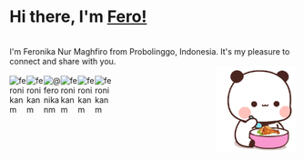 # Hi there, I'm <a href="https://github.com/feronikanm"> Fero! </a>

<!--<img src="https://github.com/TheDudeThatCode/TheDudeThatCode/blob/master/Assets/Hi.gif" width="29px">-->

<br>
<!-- I'm Feronika Nur Maghfiro from Probolinggo, East Java. I'm interested in mobile application development, natively with Kotlin, and still trying to deal with error. -->
I'm Feronika Nur Maghfiro from Probolinggo, Indonesia. It's my pleasure to connect and share with you.
<br>
<!--![](https://komarev.com/ghpvc/?username=feronikanm)-->
<img align="right" alt="GIF" src="https://github.com/feronikanm/feronikanm/blob/main/peach-and.gif?raw=true" width="140" height="150" />


<!-- <h4>Talking about Personal Stuffs</h4>

- 🌱 I'm currently learning everything related to mobile application development

- 👨🏽‍💻 I'm trying to make a friendly design with nice color to my application

- 📚🎧 I like reading a book or ebook and listening to music

- 📱 Check out my [playstore](https://play.google.com/store/apps/dev?id=6891994837764278071)

- 💬 [Ask me](https://github.com/feronikanm/feronikanm/issues) about anything -->

<!--<h4>Development Activities</h4>-->

<!-- <details> -->
<!-- <summary>Development activities</summary> -->

<!--START_SECTION:waka-->
<!-- <br> -->
<!--<p><img align="left" src="https://github-readme-stats.vercel.app/api/top-langs?username=feronikanm&show_icons=true&locale=en&layout=compact" alt="feronikanm"/</p>-->
<!--END_SECTION:waka-->
<!-- </details> -->

<!--<br>
<br>
<br>
<br>
<br>
<br>
<br>
<br>
<br>-->
<br>

<!--   <h4>Connect with me:</h4> -->

   <a href="mailto:feronikanm@gmail.com" target="blank">
    <img align="left" alt="feronikanm" width="30px" src="https://brandeps.com/icon-download/G/Gmail-icon-vector-01.svg" />
  </a>
  <a href="https://www.linkedin.com/in/feronikanm/" target="blank">
    <img align="left" alt="feronikanm" width="30px" src="https://cdn1.iconfinder.com/data/icons/logotypes/32/square-linkedin-512.png" />
  </a>
  <a href="https://www.instagram.com/feronikanm/" target="blank">
    <img align="left" alt="@feronikanm" width="30px" src="https://cdn2.iconfinder.com/data/icons/social-media-applications/64/social_media_applications_3-instagram-512.png" />
  </a>
  <a href="https://medium.com/@feronikanm" target="blank">
    <img align="left" alt="feronikanm" width="30px" src="https://cdn3.iconfinder.com/data/icons/social-media-black-white-2/512/BW_Medium_glyph_svg-512.png" />
  </a>
  <a href="https://play.google.com/store/apps/dev?id=6891994837764278071" target="blank">
    <img align="left" alt="feronikanm"  width="30px"  src="https://upload.wikimedia.org/wikipedia/commons/d/d0/Google_Play_Arrow_logo.svg"/>
  </a>

  <!--<a href="https://play.google.com/store/apps/dev?id=5646792388346365755" target="blank">
    <img align="left" alt="feronikanm"  width="30px"  src="https://upload.wikimedia.org/wikipedia/commons/d/d0/Google_Play_Arrow_logo.svg"/>
  </a>-->

  <a href="https://dev.to/feronikanm" target="blank">
    <img align="left" alt="feronikanm" width="30px" src="https://iconape.com/wp-content/files/hl/53010/png/devto.png"/>
  </a>


<!--
**feronikanm/feronikanm** is a ✨ _special_ ✨ repository because its `README.md` (this file) appears on your GitHub profile.

Here are some ideas to get you started:

Hello There 👋
- 🔭 I’m currently working on ...
- 🌱 I’m currently learning ...
- 👯 I’m looking to collaborate on ...
- 🤔 I’m looking for help with ...
- 💬 Ask me about ...
- 📫 How to reach me: ...
- 😄 Pronouns: ...
- ⚡ Fun fact: ...
-->
